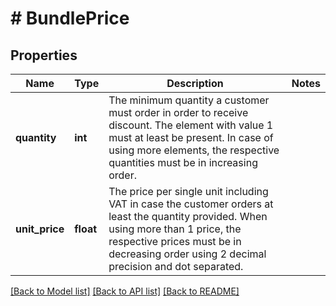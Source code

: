 # # BundlePrice

## Properties

Name | Type | Description | Notes
------------ | ------------- | ------------- | -------------
**quantity** | **int** | The minimum quantity a customer must order in order to receive discount. The element with value 1 must at least be present. In case of using more elements, the respective quantities must be in increasing order. |
**unit_price** | **float** | The price per single unit including VAT in case the customer orders at least the quantity provided. When using more than 1 price, the respective prices must be in decreasing order using 2 decimal precision and dot separated. |

[[Back to Model list]](../../README.md#models) [[Back to API list]](../../README.md#endpoints) [[Back to README]](../../README.md)
